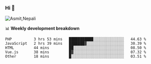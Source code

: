 ### Hi 👋

![Asmit,Nepali](https://media.giphy.com/media/L8K62iTDkzGX6/giphy.gif)
<!--
**asmit99nepali/asmit99nepali** is a ✨ _special_ ✨ repository because its `README.md` (this file) appears on your GitHub profile.

Here are some ideas to get you started:

- 🔭 I’m currently working on ...
- 🌱 I’m currently learning ...
- 👯 I’m looking to collaborate on ...
- 🤔 I’m looking for help with ...
- 💬 Ask me about ...
- 📫 How to reach me: ...
- 😄 Pronouns: ...
- ⚡ Fun fact: ...
-->


📊 **Weekly development breakdown**
<!--START_SECTION:waka-->
```text
PHP          3 hrs 53 mins   ███████████░░░░░░░░░░░░░░   44.63 % 
JavaScript   2 hrs 39 mins   ███████▓░░░░░░░░░░░░░░░░░   30.39 % 
HTML         44 mins         ██░░░░░░░░░░░░░░░░░░░░░░░   08.50 % 
Vue.js       38 mins         █▓░░░░░░░░░░░░░░░░░░░░░░░   07.32 % 
Other        18 mins         █░░░░░░░░░░░░░░░░░░░░░░░░   03.51 % 
```
<!--END_SECTION:waka-->

